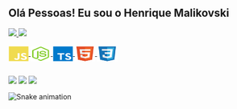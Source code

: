 ## Olá Pessoas! Eu sou o Henrique Malikovski
 <div>
  <a href="https://github.com/henriquemalikovski">
  <img height="180em" src="https://github-readme-stats.vercel.app/api?username=henriquemalikovski&show_icons=true&include_all_commits=true&count_private=true&bg_color=22272E&title_color=FFF&text_color=FFF&icon_color=93A9C7&hide_border=true&locale=pt-br"/>
  <img height="180em" src="https://github-readme-stats.vercel.app/api/top-langs/?username=henriquemalikovski&layout=compact&langs_count=16&bg_color=22272E&title_color=FFF&text_color=FFF&icon_color=FFF&hide_border=true&locale=pt-br"/>
<div>
<div style="display: inline_block"><br>
  <img align="center" alt="Henrique-Js" height="30" width="40" src="https://raw.githubusercontent.com/devicons/devicon/master/icons/javascript/javascript-plain.svg">
 <img align="center" alt="Henrique-CSS" height="30" width="40" src="https://raw.githubusercontent.com/devicons/devicon/master/icons/nodejs/nodejs-original.svg">
  <img align="center" alt="Henrique-Ts" height="30" width="40" src="https://raw.githubusercontent.com/devicons/devicon/master/icons/typescript/typescript-plain.svg">
  <img align="center" alt="Henrique-HTML" height="30" width="40" src="https://raw.githubusercontent.com/devicons/devicon/master/icons/html5/html5-original.svg">
  <img align="center" alt="Henrique-CSS" height="30" width="40" src="https://raw.githubusercontent.com/devicons/devicon/master/icons/css3/css3-original.svg">
</div>
  
  ##
 
<div> 
 <a href="https://www.linkedin.com/in/henriquemalikovski" target="_blank"><img src="https://img.shields.io/badge/-LinkedIn-%230077B5?style=for-the-badge&logo=linkedin&logoColor=white" target="_blank"></a>
 <a href = "mailto: hmalikovski@gmail.com"><img src="https://img.shields.io/badge/-Gmail-%23333?style=for-the-badge&logo=gmail&logoColor=white" target="_blank"></a> 
 <a href="https://instagram.com/henriquemalikovski" target="_blank"><img src="https://img.shields.io/badge/-Instagram-%23E4405F?style=for-the-badge&logo=instagram&logoColor=white" target="_blank"></a>
   
 ![Snake animation](https://github.com/henriquemalikovski/henriquemalikovski/blob/output/github-contribution-grid-snake.svg)
</div>

